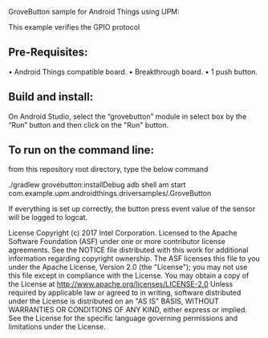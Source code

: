 GroveButton sample for Android Things using UPM:

This example verifies the GPIO protocol

Pre-Requisites:
---------------
•  Android Things compatible board.
•  Breakthrough board.
•  1 push button.

Build and install:
------------------

 On Android Studio, select the “grovebutton” module in select box by the “Run” button
and then click on the "Run" button.

To run on the command line:
---------------------------

from this repository root directory, type the below command

./gradlew grovebutton:installDebug adb shell 
    am start com.example.upm.androidthings.driversamples/.GroveButton

If everything is set up correctly, the button press event value of the sensor
will be logged to logcat.

License Copyright (c) 2017 Intel Corporation.  Licensed to the
Apache Software Foundation (ASF) under one or more contributor license
agreements. See the NOTICE file distributed with this work for additional
information regarding copyright ownership. The ASF licenses this file to
you under the Apache License, Version 2.0 (the "License"); you may not use
this file except in compliance with the License. You may obtain a copy of
the License at http://www.apache.org/licenses/LICENSE-2.0 Unless required
by applicable law or agreed to in writing, software distributed under
the License is distributed on an "AS IS" BASIS, WITHOUT WARRANTIES OR
CONDITIONS OF ANY KIND, either express or implied. See the License for the
specific language governing permissions and limitations under the License.


